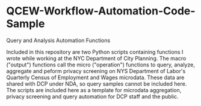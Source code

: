 # QCEW-Workflow-Automation-Code-Sample
Query and Analysis Automation Functions

Included in this repository are two Python scripts containing functions I wrote while working at the NYC Department of City Planning. The macro ("output") functions call the micro ("operation") functions to query, analyze, aggregate and peform privacy screening on NYS Department of Labor's Quarterly Census of Employment and Wages microdata. These data are shared with DCP under NDA, so query samples cannot be included here. The scripts are included here as a template for microdata aggregation, privacy screening and query automation for DCP staff and the public.
